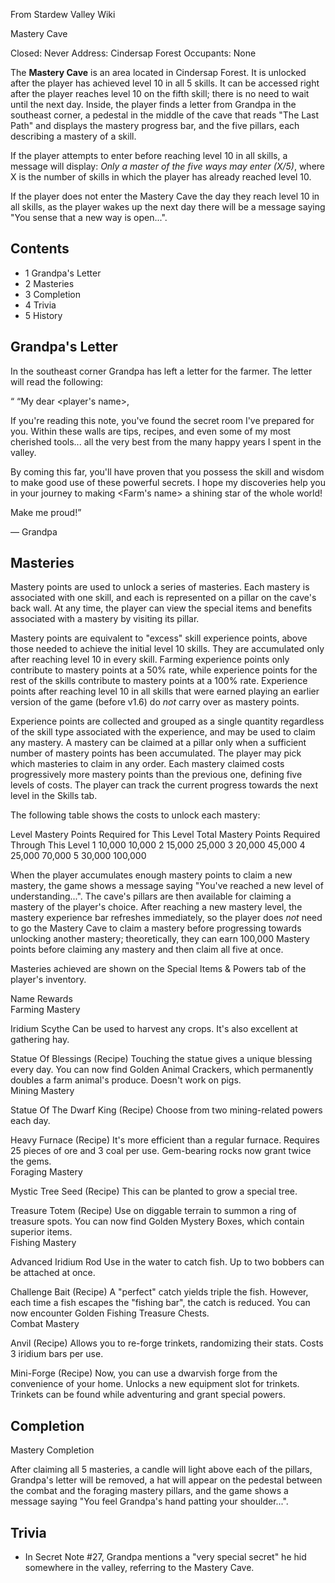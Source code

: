 From Stardew Valley Wiki

Mastery Cave

Closed: Never Address: Cindersap Forest Occupants: None

The **Mastery Cave** is an area located in Cindersap Forest. It is unlocked after the player has achieved level 10 in all 5 skills. It can be accessed right after the player reaches level 10 on the fifth skill; there is no need to wait until the next day. Inside, the player finds a letter from Grandpa in the southeast corner, a pedestal in the middle of the cave that reads "The Last Path" and displays the mastery progress bar, and the five pillars, each describing a mastery of a skill.

If the player attempts to enter before reaching level 10 in all skills, a message will display: *Only a master of the five ways may enter (X/5)*, where X is the number of skills in which the player has already reached level 10.

If the player does not enter the Mastery Cave the day they reach level 10 in all skills, as the player wakes up the next day there will be a message saying "You sense that a new way is open...".

## Contents

- 1 Grandpa's Letter
- 2 Masteries
- 3 Completion
- 4 Trivia
- 5 History

## Grandpa's Letter

In the southeast corner Grandpa has left a letter for the farmer. The letter will read the following:

“ “My dear &lt;player's name&gt;,

If you're reading this note, you've found the secret room I've prepared for you. Within these walls are tips, recipes, and even some of my most cherished tools... all the very best from the many happy years I spent in the valley.

By coming this far, you'll have proven that you possess the skill and wisdom to make good use of these powerful secrets. I hope my discoveries help you in your journey to making &lt;Farm's name&gt; a shining star of the whole world!

Make me proud!”

— Grandpa

## Masteries

Mastery points are used to unlock a series of masteries. Each mastery is associated with one skill, and each is represented on a pillar on the cave's back wall. At any time, the player can view the special items and benefits associated with a mastery by visiting its pillar.

Mastery points are equivalent to "excess" skill experience points, above those needed to achieve the initial level 10 skills. They are accumulated only after reaching level 10 in every skill. Farming experience points only contribute to mastery points at a 50% rate, while experience points for the rest of the skills contribute to mastery points at a 100% rate. Experience points after reaching level 10 in all skills that were earned playing an earlier version of the game (before v1.6) do *not* carry over as mastery points.

Experience points are collected and grouped as a single quantity regardless of the skill type associated with the experience, and may be used to claim any mastery. A mastery can be claimed at a pillar only when a sufficient number of mastery points has been accumulated. The player may pick which masteries to claim in any order. Each mastery claimed costs progressively more mastery points than the previous one, defining five levels of costs. The player can track the current progress towards the next level in the Skills tab.

The following table shows the costs to unlock each mastery:

Level Mastery Points Required for This Level Total Mastery Points Required Through This Level 1 10,000 10,000 2 15,000 25,000 3 20,000 45,000 4 25,000 70,000 5 30,000 100,000

When the player accumulates enough mastery points to claim a new mastery, the game shows a message saying "You've reached a new level of understanding...". The cave's pillars are then available for claiming a mastery of the player's choice. After reaching a new mastery level, the mastery experience bar refreshes immediately, so the player does *not* need to go the Mastery Cave to claim a mastery before progressing towards unlocking another mastery; theoretically, they can earn 100,000 Mastery points before claiming any mastery and then claim all five at once.

Masteries achieved are shown on the Special Items &amp; Powers tab of the player's inventory.

Name Rewards  
Farming Mastery

Iridium Scythe Can be used to harvest any crops. It's also excellent at gathering hay.

Statue Of Blessings (Recipe) Touching the statue gives a unique blessing every day. You can now find Golden Animal Crackers, which permanently doubles a farm animal's produce. Doesn't work on pigs.  
Mining Mastery

Statue Of The Dwarf King (Recipe) Choose from two mining-related powers each day.

Heavy Furnace (Recipe) It's more efficient than a regular furnace. Requires 25 pieces of ore and 3 coal per use. Gem-bearing rocks now grant twice the gems.  
Foraging Mastery

Mystic Tree Seed (Recipe) This can be planted to grow a special tree.

Treasure Totem (Recipe) Use on diggable terrain to summon a ring of treasure spots. You can now find Golden Mystery Boxes, which contain superior items.  
Fishing Mastery

Advanced Iridium Rod Use in the water to catch fish. Up to two bobbers can be attached at once.

Challenge Bait (Recipe) A "perfect" catch yields triple the fish. However, each time a fish escapes the "fishing bar", the catch is reduced. You can now encounter Golden Fishing Treasure Chests.  
Combat Mastery

Anvil (Recipe) Allows you to re-forge trinkets, randomizing their stats. Costs 3 iridium bars per use.

Mini-Forge (Recipe) Now, you can use a dwarvish forge from the convenience of your home. Unlocks a new equipment slot for trinkets. Trinkets can be found while adventuring and grant special powers.

## Completion

Mastery Completion

After claiming all 5 masteries, a candle will light above each of the pillars, Grandpa's letter will be removed, a hat will appear on the pedestal between the combat and the foraging mastery pillars, and the game shows a message saying "You feel Grandpa's hand patting your shoulder...".

## Trivia

- In Secret Note #27, Grandpa mentions a "very special secret" he hid somewhere in the valley, referring to the Mastery Cave.